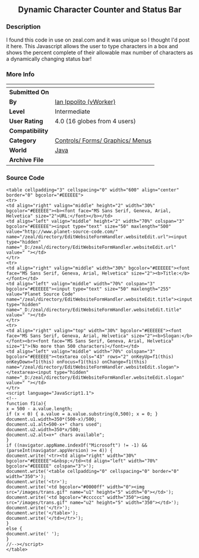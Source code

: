 ﻿<div align="center">

## Dynamic Character Counter and Status Bar


</div>

### Description

I found this code in use on zeal.com and it was unique so I thought I'd post it here. This Javascript allows the user to type characters in a box and shows the percent complete of their allowable max number of characters as a dynamically changing status bar!
 
### More Info
 


<span>             |<span>
---                |---
**Submitted On**   |
**By**             |[Ian Ippolito \(vWorker\)](https://github.com/Planet-Source-Code/PSCIndex/blob/master/ByAuthor/ian-ippolito-vworker.md)
**Level**          |Intermediate
**User Rating**    |4.0 (16 globes from 4 users)
**Compatibility**  |
**Category**       |[Controls/ Forms/ Graphics/ Menus](https://github.com/Planet-Source-Code/PSCIndex/blob/master/ByCategory/controls-forms-graphics-menus__2-59.md)
**World**          |[Java](https://github.com/Planet-Source-Code/PSCIndex/blob/master/ByWorld/java.md)
**Archive File**   |[](https://github.com/Planet-Source-Code/ian-ippolito-vworker-dynamic-character-counter-and-status-bar__2-1899/archive/master.zip)





### Source Code

```
<table cellpadding="3" cellspacing="0" width="600" align="center" border="0" bgcolor="#EEEEEE">
<tr>
<td align="right" valign="middle" height="2" width="30%" bgcolor="#EEEEEE"><b><font face="MS Sans Serif, Geneva, Arial, Helvetica" size="2">URL:</font></b></td>
<td align="left" valign="middle" height="2" width="70%" colspan="3" bgcolor="#EEEEEE"><input type="text" size="50" maxlength="500" value="http://www.planet-source-code.com/" name="/zeal/directory/EditWebsiteFormHandler.websiteEdit.url"><input type="hidden" name="_D:/zeal/directory/EditWebsiteFormHandler.websiteEdit.url" value=" "></td>
</tr>
<tr>
<td align="right" valign="middle" width="30%" bgcolor="#EEEEEE"><font face="MS Sans Serif, Geneva, Arial, Helvetica" size="2"><b>Title:</b></font></td>
<td align="left" valign="middle" width="70%" colspan="3" bgcolor="#EEEEEE"><input type="text" size="50" maxlength="255" value="Planet Source Code" name="/zeal/directory/EditWebsiteFormHandler.websiteEdit.title"><input type="hidden" name="_D:/zeal/directory/EditWebsiteFormHandler.websiteEdit.title" value=" "></td>
</tr>
<tr>
<td align="right" valign="top" width="30%" bgcolor="#EEEEEE"><font face="MS Sans Serif, Geneva, Arial, Helvetica" size="2"><b>Slogan:</b></font><br><font face="MS Sans Serif, Geneva, Arial, Helvetica" size="1">(No more than 500 characters)</font></td>
<td align="left" valign="middle" width="70%" colspan="3" bgcolor="#EEEEEE"><textarea cols="43" rows="2" onKeyUp=f1(this) onKeyDown=f1(this) onFocus=f1(this) onChange=f1(this) name="/zeal/directory/EditWebsiteFormHandler.websiteEdit.slogan"></textarea><input type="hidden" name="_D:/zeal/directory/EditWebsiteFormHandler.websiteEdit.slogan" value=" "></td>
</tr>
<script language="JavaScript1.1">
<!--
function f1(a){
x = 500 - a.value.length;
if (x < 0) { a.value = a.value.substring(0,500); x = 0; }
document.u1.width=350*(500-x)/500;
document.u1.alt=500-x+" chars used";
document.u2.width=350*x/500;
document.u2.alt=x+" chars available";
}
if ((navigator.appName.indexOf("Microsoft") != -1) && (parseInt(navigator.appVersion) >= 4)) {
document.write('<tr><td align="right" width="30%" bgcolor="#EEEEEE">&nbsp;</td><td align="left" width="70%" bgcolor="#EEEEEE" colspan="3">');
document.write('<table cellpadding="0" cellspacing="0" border="0" width="350">');
document.write('<tr>');
document.write('<td bgcolor="#0000ff" width="0"><img src="/images/trans.gif" name="u1" height="5" width="0"></td>');
document.write('<td bgcolor="#cccccc" width="350"><img src="/images/trans.gif" name="u2" height="5" width="350"></td>');
document.write('</tr>');
document.write('</table>');
document.write('</td></tr>');
}
else {
document.write(' ');
}
//--></script>
</table>
```

